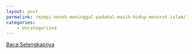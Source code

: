 ```yaml
---
layout: post
permalink: /mimpi-nenek-meninggal-padahal-masih-hidup-menurut-islam/
categories:
    - Uncategorized
---
```


[Baca Selengkapnya](/03)